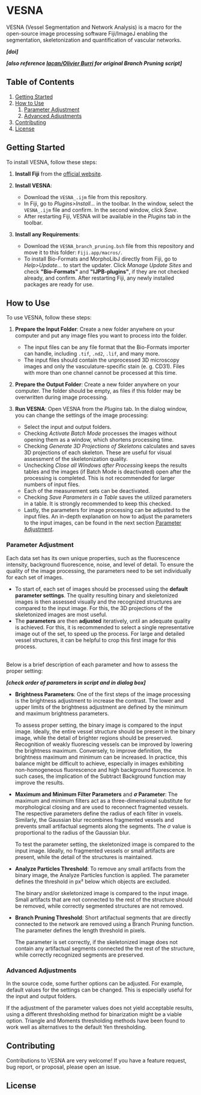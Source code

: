 # VESNA

VESNA (Vessel Segmentation and Network Analysis) is a macro for the open-source image processing software Fiji/ImageJ enabling the segmentation, skeletonization and quantification of vascular networks.

***[doi]***

***[also reference [lacan/Olivier Burri](https://gist.github.com/lacan/0a12113b1497db86d7df3ef102efd34d) for original Branch Pruning script]***



## Table of Contents

1. [Getting Started](#getting-started)
2. [How to Use](#how-to-use)
    1. [Parameter Adjustment](#parameter-adjustment) 
    2. [Advanced Adjustments](#advanced-adjustments)
3. [Contributing](#contributing)
4. [License](#license)




## Getting Started

To install VESNA, follow these steps:

1. **Install Fiji** from the [official website](https://imagej.net/software/fiji/downloads).
2. **Install VESNA**:

    - Download the `VESNA_.ijm` file from this repository. 
    - In Fiji, go to *Plugins>Install...* in the toolbar. In the window, select the `VESNA_.ijm` file and confirm. In the second window, click *Save*.
    - After restarting Fiji, VESNA will be available in the *Plugins* tab in the toolbar.

3. **Install any Requirements**:

    - Download the `VESNA_branch_pruning.bsh` file from this repository and move it to this folder: `Fiji.app/macros/`.
    - To install Bio-Formats and MorphoLibJ directly from Fiji, go to *Help>Update...* to start the updater. Click *Manage Update Sites* and check **"Bio-Formats"** and **"IJPB-plugins"**, if they are not checked already, and confirm. After restarting Fiji, any newly installed packages are ready for use.




## How to Use

To use VESNA, follow these steps:

1. **Prepare the Input Folder**: Create a new folder anywhere on your computer and put any image files you want to process into the folder.

    - The input files can be any file format that the Bio-Formats importer can handle, including `.tif`, `.nd2`, `.lif`, and many more.
    - The input files should contain the unprocessed 3D microscopy images and only the vasculature-specific stain (e. g. CD31). Files with more than one channel cannot be processed at this time.

2. **Prepare the Output Folder**: Create a new folder anywhere on your computer. The folder should be empty, as files if this folder may be overwritten during image processing.

3. **Run VESNA**: Open VESNA from the *Plugins* tab. In the dialog window, you can change the settings of the image processing:

    - Select the input and output folders.
    - Checking *Activate Batch Mode* processes the images without opening them as a window, which shortens processing time.
    - Checking *Generate 3D Projections of Skeletons* calculates and saves 3D projections of each skeleton. These are useful for visual assessment of the skeletonization quality.
    - Unchecking *Close all Windows after Processing* keeps the results tables and the images (if Batch Mode is deactivated) open after the processing is completed. This is not recommended for larger numbers of input files.
    - Each of the measurement sets can be deactivated.
    - Checking *Save Parameters in a Table* saves the utilized parameters in a table. It is strongly recommended to keep this checked.
    - Lastly, the parameters for image processing can be adjusted to the input files. An in-depth explanation on how to adjust the parameters to the input images, can be found in the next section [Parameter Adjustment](#parameter-adjustment).




### Parameter Adjustment

Each data set has its own unique properties, such as the fluorescence intensity, background fluorescence, noise, and level of detail. To ensure the quality of the image processing, the parameters need to be set individually for each set of images. 

- To start of, each set of images should be processed using the **default parameter settings**. The quality resulting binary and skeletonized images is then assessed visually and the recognized structures are compared to the input image. For this, the 3D projections of the skeletonized images are most useful.
- The **parameters** are then **adjusted** iteratively, until an adequate quality is achieved. For this, it is recommended to select a single representative image out of the set, to speed up the process. For large and detailed vessel structures, it can be helpful to crop this first image for this process.<br><br>

Below is a brief description of each parameter and how to assess the proper setting:

***[check order of parameters in script and in dialog box]***

- **Brightness Parameters**: One of the first steps of the image processing is the brightness adjustment to increase the contrast. The lower and upper limits of the brightness adjustment are defined by the minimum and maximum brightness parameters. 

    To assess proper setting, the binary image is compared to the input image. Ideally, the entire vessel structure should be present in the binary image, while the detail of brighter regions should be preserved. Recognition of weakly fluorescing vessels can be improved by lowering the brightness maximum. Conversely, to improve definition, the brightness maximum and minimum can be increased. In practice, this balance might be difficult to achieve, especially in images exhibiting non-homogeneous fluorescence and high background fluorescence. In such cases, the implication of the Subtract Background function may improve the results.
    
- **Maximum and Minimum Filter Parameters** and **$\sigma$ Parameter**: The maximum and minimum filters act as a three-dimensional substitute for morphological closing and are used to reconnect fragmented vessels. The respective parameters define the radius of each filter in voxels. Similarly, the Gaussian blur recombines fragmented vessels and prevents small artifactual segments along the segments. The $\sigma$ value is proportional to the radius of the Gaussian blur.

    To test the parameter setting, the skeletonized image is compared to the input image. Ideally, no fragmented vessels or small artifacts are present, while the detail of the structures is maintained.

- **Analyze Particles Threshold**: To remove any small artifacts from the binary image, the Analyze Particles function is applied. The parameter defines the threshold in px² below which objects are excluded.

    The binary and/or skeletonized image is compared to the input image. Small artifacts that are not connected to the rest of the structure should be removed, while correctly segmented structures are not removed.

- **Branch Pruning Threshold**: Short artifactual segments that are directly connected to the network are removed using a Branch Pruning function. The parameter defines the length threshold in pixels. 

    The parameter is set correctly, if the skeletonized image does not contain any artifactual segments connected the the rest of the structure, while correctly recognized segments are preserved.

### Advanced Adjustments

In the source code, some further options can be adjusted. For example, default values for the settings can be changed. This is especially useful for the input and output folders.

If the adjustment of the parameter values does not yield acceptable results, using a different thresholding method for binarization might be a viable option. Triangle and Moments thresholding methods have been found to work well as alternatives to the default Yen thresholding.




## Contributing

Contributions to VESNA are very welcome! If you have a feature request, bug report, or proposal, please open an issue.




## License
